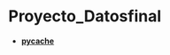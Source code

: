 # Proyecto_Datosfinal

- [__pycache__](https://github.com/Nachopacca24/Proyecto_Datosfinal/tree/master/__pycache__)
